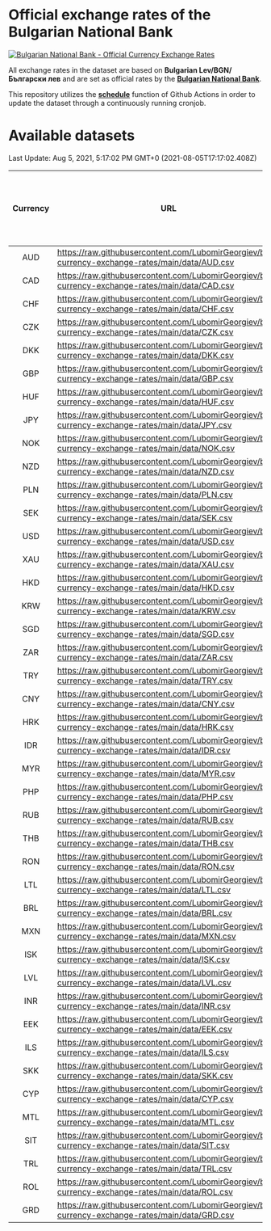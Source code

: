# Official exchange rates of the Bulgarian National Bank

[![Bulgarian National Bank - Official Currency Exchange Rates](https://github.com/LubomirGeorgiev/bnb-currency-exchange-rates/actions/workflows/update-rates.yml/badge.svg?branch=main)](https://github.com/LubomirGeorgiev/bnb-currency-exchange-rates/actions/workflows/update-rates.yml)

All exchange rates in the dataset are based on **Bulgarian Lev/BGN/Български лев** and are set as official rates by the [**Bulgarian National Bank**](https://www.bnb.bg/Statistics/StExternalSector/StExchangeRates/StERForeignCurrencies/index.htm?toLang=_EN).

This repository utilizes the [**schedule**](https://docs.github.com/en/actions/reference/events-that-trigger-workflows) function of Github Actions in order to update the dataset through a continuously running cronjob.

# Available datasets

<!-- START LINKS (DO NOT EVER FU*ING DELETE THIS COMMENT FOR THE LOVE OF YOUR LIFE!!! IF YOU ARE CURIOS HOW IT WORKS, YOU CAN HAVE A LOOK AT ./src/updateReadme.ts) -->

Last Update: Aug 5, 2021, 5:17:02 PM GMT+0 (2021-08-05T17:17:02.408Z)

| Currency | URL                                                                                             | Number of records | Number of missing days that were filled in |
| :------: | ----------------------------------------------------------------------------------------------- | :---------------: | :----------------------------------------: |
|   AUD    | https://raw.githubusercontent.com/LubomirGeorgiev/bnb-currency-exchange-rates/main/data/AUD.csv |       7851        |                    2421                    |
|   CAD    | https://raw.githubusercontent.com/LubomirGeorgiev/bnb-currency-exchange-rates/main/data/CAD.csv |       7851        |                    2421                    |
|   CHF    | https://raw.githubusercontent.com/LubomirGeorgiev/bnb-currency-exchange-rates/main/data/CHF.csv |       7851        |                    2421                    |
|   CZK    | https://raw.githubusercontent.com/LubomirGeorgiev/bnb-currency-exchange-rates/main/data/CZK.csv |       7851        |                    2421                    |
|   DKK    | https://raw.githubusercontent.com/LubomirGeorgiev/bnb-currency-exchange-rates/main/data/DKK.csv |       7851        |                    2421                    |
|   GBP    | https://raw.githubusercontent.com/LubomirGeorgiev/bnb-currency-exchange-rates/main/data/GBP.csv |       7851        |                    2421                    |
|   HUF    | https://raw.githubusercontent.com/LubomirGeorgiev/bnb-currency-exchange-rates/main/data/HUF.csv |       7851        |                    2421                    |
|   JPY    | https://raw.githubusercontent.com/LubomirGeorgiev/bnb-currency-exchange-rates/main/data/JPY.csv |       7851        |                    2421                    |
|   NOK    | https://raw.githubusercontent.com/LubomirGeorgiev/bnb-currency-exchange-rates/main/data/NOK.csv |       7851        |                    2421                    |
|   NZD    | https://raw.githubusercontent.com/LubomirGeorgiev/bnb-currency-exchange-rates/main/data/NZD.csv |       7851        |                    2421                    |
|   PLN    | https://raw.githubusercontent.com/LubomirGeorgiev/bnb-currency-exchange-rates/main/data/PLN.csv |       7851        |                    2421                    |
|   SEK    | https://raw.githubusercontent.com/LubomirGeorgiev/bnb-currency-exchange-rates/main/data/SEK.csv |       7851        |                    2421                    |
|   USD    | https://raw.githubusercontent.com/LubomirGeorgiev/bnb-currency-exchange-rates/main/data/USD.csv |       7851        |                    2421                    |
|   XAU    | https://raw.githubusercontent.com/LubomirGeorgiev/bnb-currency-exchange-rates/main/data/XAU.csv |       7851        |                    2423                    |
|   HKD    | https://raw.githubusercontent.com/LubomirGeorgiev/bnb-currency-exchange-rates/main/data/HKD.csv |       7549        |                    2330                    |
|   KRW    | https://raw.githubusercontent.com/LubomirGeorgiev/bnb-currency-exchange-rates/main/data/KRW.csv |       7549        |                    2330                    |
|   SGD    | https://raw.githubusercontent.com/LubomirGeorgiev/bnb-currency-exchange-rates/main/data/SGD.csv |       7549        |                    2330                    |
|   ZAR    | https://raw.githubusercontent.com/LubomirGeorgiev/bnb-currency-exchange-rates/main/data/ZAR.csv |       7549        |                    2330                    |
|   TRY    | https://raw.githubusercontent.com/LubomirGeorgiev/bnb-currency-exchange-rates/main/data/TRY.csv |       6031        |                    1860                    |
|   CNY    | https://raw.githubusercontent.com/LubomirGeorgiev/bnb-currency-exchange-rates/main/data/CNY.csv |       5911        |                    1824                    |
|   HRK    | https://raw.githubusercontent.com/LubomirGeorgiev/bnb-currency-exchange-rates/main/data/HRK.csv |       5911        |                    1824                    |
|   IDR    | https://raw.githubusercontent.com/LubomirGeorgiev/bnb-currency-exchange-rates/main/data/IDR.csv |       5911        |                    1824                    |
|   MYR    | https://raw.githubusercontent.com/LubomirGeorgiev/bnb-currency-exchange-rates/main/data/MYR.csv |       5911        |                    1824                    |
|   PHP    | https://raw.githubusercontent.com/LubomirGeorgiev/bnb-currency-exchange-rates/main/data/PHP.csv |       5911        |                    1824                    |
|   RUB    | https://raw.githubusercontent.com/LubomirGeorgiev/bnb-currency-exchange-rates/main/data/RUB.csv |       5911        |                    1824                    |
|   THB    | https://raw.githubusercontent.com/LubomirGeorgiev/bnb-currency-exchange-rates/main/data/THB.csv |       5911        |                    1824                    |
|   RON    | https://raw.githubusercontent.com/LubomirGeorgiev/bnb-currency-exchange-rates/main/data/RON.csv |       5852        |                    1806                    |
|   LTL    | https://raw.githubusercontent.com/LubomirGeorgiev/bnb-currency-exchange-rates/main/data/LTL.csv |       5151        |                    1580                    |
|   BRL    | https://raw.githubusercontent.com/LubomirGeorgiev/bnb-currency-exchange-rates/main/data/BRL.csv |       4939        |                    1525                    |
|   MXN    | https://raw.githubusercontent.com/LubomirGeorgiev/bnb-currency-exchange-rates/main/data/MXN.csv |       4939        |                    1525                    |
|   ISK    | https://raw.githubusercontent.com/LubomirGeorgiev/bnb-currency-exchange-rates/main/data/ISK.csv |       4857        |                    1505                    |
|   LVL    | https://raw.githubusercontent.com/LubomirGeorgiev/bnb-currency-exchange-rates/main/data/LVL.csv |       4786        |                    1466                    |
|   INR    | https://raw.githubusercontent.com/LubomirGeorgiev/bnb-currency-exchange-rates/main/data/INR.csv |       4572        |                    1411                    |
|   EEK    | https://raw.githubusercontent.com/LubomirGeorgiev/bnb-currency-exchange-rates/main/data/EEK.csv |       4002        |                    1228                    |
|   ILS    | https://raw.githubusercontent.com/LubomirGeorgiev/bnb-currency-exchange-rates/main/data/ILS.csv |       3846        |                    1190                    |
|   SKK    | https://raw.githubusercontent.com/LubomirGeorgiev/bnb-currency-exchange-rates/main/data/SKK.csv |       2972        |                    914                     |
|   CYP    | https://raw.githubusercontent.com/LubomirGeorgiev/bnb-currency-exchange-rates/main/data/CYP.csv |       2908        |                    892                     |
|   MTL    | https://raw.githubusercontent.com/LubomirGeorgiev/bnb-currency-exchange-rates/main/data/MTL.csv |       2606        |                    801                     |
|   SIT    | https://raw.githubusercontent.com/LubomirGeorgiev/bnb-currency-exchange-rates/main/data/SIT.csv |       2544        |                    780                     |
|   TRL    | https://raw.githubusercontent.com/LubomirGeorgiev/bnb-currency-exchange-rates/main/data/TRL.csv |       1818        |                    559                     |
|   ROL    | https://raw.githubusercontent.com/LubomirGeorgiev/bnb-currency-exchange-rates/main/data/ROL.csv |       1697        |                    524                     |
|   GRD    | https://raw.githubusercontent.com/LubomirGeorgiev/bnb-currency-exchange-rates/main/data/GRD.csv |        361        |                    109                     |

<!-- END LINKS (DO NOT EVER FU*ING DELETE THIS COMMENT FOR THE LOVE OF YOUR LIFE!!! IF YOU ARE CURIOS HOW IT WORKS, YOU CAN HAVE A LOOK AT ./src/updateReadme.ts) -->
